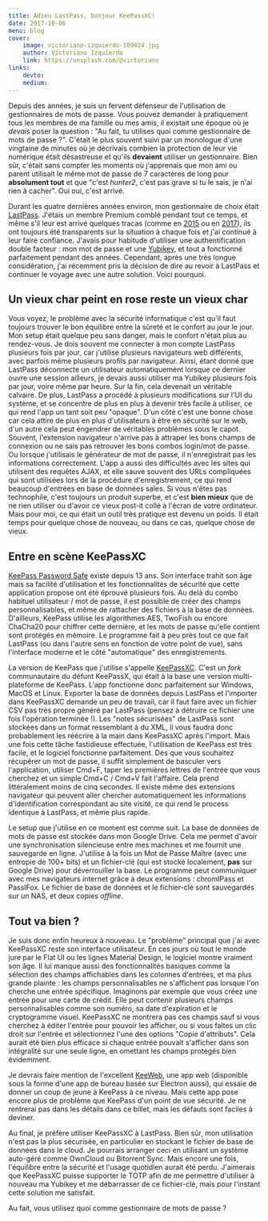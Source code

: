 ```yaml
---
title: Adieu LastPass, bonjour KeePassXC!
date: 2017-10-06
menu: blog
cover:
    image: victoriano-izquierdo-109924.jpg
    author: Victoriano Izquierdo
    link: https://unsplash.com/@victoriano
links:
    devto:
    medium:
---
```

Depuis des années, je suis un fervent défenseur de l'utilisation de gestionnaires de mots de passe. Vous pouvez demander à pratiquement tous les membres de ma famille ou mes amis, il existait une époque où je *devais* poser la question : "Au fait, tu utilises quoi comme gestionnaire de mots de passe ?". C'était le plus souvent suivi par un monologue d'une vingtaine de minutes où je décrivais combien la protection de leur vie numérique était désastreuse et qu'ils **devaient** utiliser un gestionnaire. Bien sûr, c'était sans compter les moments où j'apprenais que mon ami ou parent utilisait le même mot de passe de 7 caractères de long pour **absolument tout** et que "c'est *hunter2*, c'est pas grave si tu le sais, je n'ai rien à cacher". Oui oui, c'est arrivé.

Durant les quatre dernières années environ, mon gestionnaire de choix était [LastPass](https://lastpass.com). J'étais un membre Premium comblé pendant tout ce temps, et même s'il leur est arrivé quelques tracas (comme en [2015](https://blog.lastpass.com/2015/06/lastpass-security-notice.html/) ou en [2017](https://www.theguardian.com/technology/2017/mar/30/lastpass-warns-users-to-exercise-caution-while-it-fixes-major-vulnerability)), ils ont toujours été transparents sur la situation à chaque fois et j'ai continué à leur faire confiance. J'avais pour habitude d'utiliser une authentification double facteur : mon mot de passe et une [Yubikey](https://www.yubico.com/), et tout a fonctionné parfaitement pendant des années. Cependant, après une très longue considération, j'ai récemment pris la décision de dire au revoir à LastPass et continuer le voyage avec une autre solution. Voici pourquoi.

## Un vieux char peint en rose reste un vieux char

Vous voyez, le problème avec la sécurité informatique c'est qu'il faut toujours trouver le bon équilibre entre la sûreté et le confort au jour le jour. Mon setup était quelque peu sans danger, mais le confort n'était plus au rendez-vous. Je dois souvent me connecter à mon compte LastPass plusieurs fois par jour, car j'utilise plusieurs navigateurs web différents, avec parfois même plusieurs profils par navigateur. Ainsi, étant donné que LastPass déconnecte un utilisateur automatiquement lorsque ce dernier ouvre une session ailleurs, je devais aussi utiliser ma Yubikey plusieurs fois par jour, voire même par heure. Sur la fin, cela devenait un véritable calvaire. De plus, LastPass a procédé à plusieurs modifications sur l'UI du système, et se concentre de plus en plus à devenir très facile à utiliser, ce qui rend l'app un tant soit peu "opaque". D'un côté c'est une bonne chose car cela attire de plus en plus d'utilisateurs à être en sécurité sur le web, d'un autre cela peut engendrer de véritables problèmes sous le capot. Souvent, l'extension navigateur n'arrive pas à attraper les bons champs de connexion ou ne sais pas retrouver les bons combos login/mot de passe. Ou lorsque j'utilisais le générateur de mot de passe, il n'enregistrait pas les informations correctement. L'app a aussi des difficultés avec les sites qui utilisent des requêtes AJAX, et elle sauve souvent des URLs compliquées qui sont utilisées lors de la procédure d'enregistrement, ce qui rend beaucoup d'entrées en base de données sales. Si vous n'êtes pas technophile, c'est toujours un produit superbe, et c'est **bien mieux** que de ne rien utiliser ou d'avoir ce vieux post-it collé à l'écran de votre ordinateur. Mais pour moi, ce qui était un outil très pratique est devenu un poids. Il était temps pour quelque chose de nouveau, ou dans ce cas, quelque chose de vieux.

## Entre en scène KeePassXC

[KeePass Password Safe](https://keepass.info) existe depuis 13 ans. Son interface trahit son âge mais sa facilité d'utilisation et les fonctionnalités de sécurité que cette application propose ont été éprouvé plusieurs fois. Au delà du combo habituel utilisateur / mot de passe, il est possible de créer des champs personnalisables, et même de rattacher des fichiers à la base de données. D'ailleurs, KeePass utilise les algorithmes AES, TwoFish ou encore ChaCha20 pour chiffrer cette dernière, et les mots de passe qu'elle contient sont protégés en mémoire. Le programme fait à peu près tout ce que fait LastPass (ou dans l'autre sens en fonction de votre point de vue), sans l'interface moderne et le côté "automatique" des enregistrements.

La version de KeePass que j'utilise s'appelle [KeePassXC](https://keepassxc.org). C'est un *fork* communautaire du défunt KeePassX, qui était à la base une version multi-plateforme de KeePass. L'app fonctionne donc parfaitement sur Windows, MacOS et Linux. Exporter la base de données depuis LastPass et l'importer dans KeePassXC demande un peu de travail, car il faut faire avec un fichier CSV pas très propre généré par LastPass (pensez à détruire ce fichier une fois l'opération terminée !). Les "notes sécurisées" de LastPass sont stockées dans un format ressemblant à du XML, il vous faudra donc probablement les réécrire à la main dans KeePassXC après l'import. Mais une fois cette tâche fastidieuse effectuée, l'utilisation de KeePass est très facile, et le logiciel fonctionne parfaitement. Dès que vous souhaitez récupérer un mot de passe, il suffit simplement de basculer vers l'application, utiliser Cmd+F, taper les premières lettres de l'entrée que vous cherchez et un simple Cmd+C / Cmd+V fait l'affaire. Cela prend littéralement moins de cinq secondes. Il existe même des extensions navigateur qui peuvent aller chercher automatiquement les informations d'identification correspondant au site visité, ce qui rend le process identique à LastPass, et même plus rapide.

Le setup que j'utilise en ce moment est comme suit. La base de données de mots de passe est stockée dans mon Google Drive. Cela me permet d'avoir une synchronisation silencieuse entre mes machines et me fournit une sauvegarde en ligne. J'utilise à la fois un Mot de Passe Maître (avec une entropie de 100+ bits) et un fichier-clé (qui est stocké localement, **pas** sur Google Drive) pour déverrouiller la base. Le programme peut communiquer avec mes navigateurs internet grâce à deux extensions : chromIPass et PassIFox. Le fichier de base de données et le fichier-clé sont sauvegardés sur un NAS, et deux copies *offline*.

## Tout va bien ?

Je suis donc enfin heureux à nouveau. Le "problème" principal que j'ai avec KeePassXC reste son interface utilisateur. En ces jours où tout le monde jure par le Flat UI ou les lignes Material Design, le logiciel montre vraiment son âge. Il lui manque aussi des fonctionnalités basiques comme la sélection des champs affichables dans les colonnes d'entrées, et ma plus grande plainte : les champs personnalisables ne s'affichent pas lorsque l'on cherche une entrée spécifique. Imaginons par exemple que vous créez une entrée pour une carte de crédit. Elle peut contenir plusieurs champs personnalisables comme son numéro, sa date d'expiration et le cryptogramme visuel. KeePassXC ne montrera pas ces champs sauf si vous cherchez à éditer l'entrée pour pouvoir les afficher, ou si vous faîtes un clic droit sur l'entrée et sélectionnez l'une des options "Copie d'attributs". Cela aurait été bien plus efficace si chaque entrée pouvait s'afficher dans son intégralité sur une seule ligne, en omettant les champs protégés bien évidemment.

Je devrais faire mention de l'excellent [KeeWeb](https://keeweb.info/), une app web (disponible sous la forme d'une app de bureau basée sur Electron aussi), qui essaie de donner un coup de jeune à KeePass à ce niveau. Mais cette app pose encore plus de problème que KeePass d'un point de vue sécurité. Je ne rentrerai pas dans les détails dans ce billet, mais les défauts sont faciles à deviner.

Au final, je préfère utiliser KeePassXC à LastPass. Bien sûr, mon utilisation n'est pas la plus sécurisée, en particulier en stockant le fichier de base de données dans le cloud. Je pourrais arranger ceci en utilisant un système auto-géré comme OwnCloud ou Bitorrent Sync. Mais encore une fois, l'équilibre entre la sécurité et l'usage quotidien aurait été perdu. J'aimerais que KeePassXC puisse supporter le TOTP afin de me permettre d'utiliser à nouveau ma Yubikey et me débarrasser de ce fichier-clé, mais pour l'instant cette solution me satisfait.

Au fait, vous utilisez quoi comme gestionnaire de mots de passe ?
